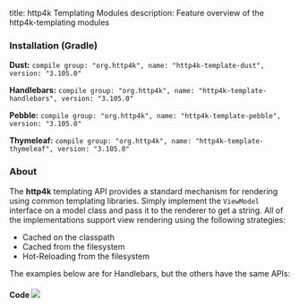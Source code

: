 title: http4k Templating Modules
description: Feature overview of the http4k-templating modules

### Installation (Gradle)
**Dust:** ```compile group: "org.http4k", name: "http4k-template-dust", version: "3.105.0"```

**Handlebars:** ```compile group: "org.http4k", name: "http4k-template-handlebars", version: "3.105.0"```

**Pebble:** ```compile group: "org.http4k", name: "http4k-template-pebble", version: "3.105.0"```

**Thymeleaf:** ```compile group: "org.http4k", name: "http4k-template-thymeleaf", version: "3.105.0"```

### About
The **http4k** templating API provides a standard mechanism for rendering using common templating libraries. Simply implement the `ViewModel` interface on a model class and pass it to the renderer to get a string. All of the implementations support view rendering using the following strategies:

* Cached on the classpath
* Cached from the filesystem
* Hot-Reloading from the filesystem

The examples below are for Handlebars, but the others have the same APIs:

#### Code  [<img class="octocat" src="/img/octocat-32.png"/>](https://github.com/http4k/http4k/blob/master/src/docs/guide/modules/templating/example.kt)

 <script src="https://gist-it.appspot.com/https://github.com/http4k/http4k/blob/master/src/docs/guide/modules/templating/example.kt"></script>
